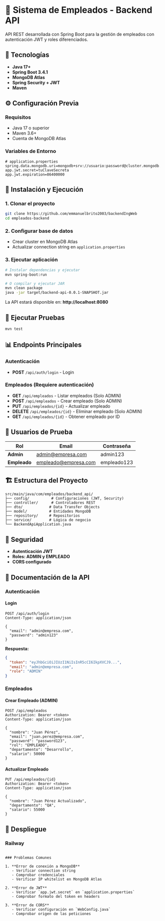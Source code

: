 # 🏢 Sistema de Empleados - Backend API

API REST desarrollada con Spring Boot para la gestión de empleados con autenticación JWT y roles diferenciados.

## 🚀 Tecnologías

- **Java 17+**
- **Spring Boot 3.4.1**
- **MongoDB Atlas**
- **Spring Security + JWT**
- **Maven**

## ⚙️ Configuración Previa

### Requisitos

- Java 17 o superior
- Maven 3.6+
- Cuenta de MongoDB Atlas

### Variables de Entorno

```properties
# application.properties
spring.data.mongodb.uri=mongodb+srv://usuario:password@cluster.mongodb.net/empleados_db
app.jwt.secret=tuClaveSecreta
app.jwt.expiration=86400000
```

## 🔧 Instalación y Ejecución

### 1. Clonar el proyecto

```bash
git clone https://github.com/emmanuelbrito2003/backendIngWeb
cd empleados-backend
```

### 2. Configurar base de datos

- Crear cluster en MongoDB Atlas
- Actualizar connection string en `application.properties`

### 3. Ejecutar aplicación

```bash
# Instalar dependencias y ejecutar
mvn spring-boot:run

# O compilar y ejecutar JAR
mvn clean package
java -jar target/backend-api-0.0.1-SNAPSHOT.jar
```

La API estará disponible en: **http://localhost:8080**

## 🧪 Ejecutar Pruebas

```bash
mvn test
```

## 📊 Endpoints Principales

### Autenticación

- **POST** `/api/auth/login` - Login

### Empleados (Requiere autenticación)

- **GET** `/api/empleados` - Listar empleados (Solo ADMIN)
- **POST** `/api/empleados` - Crear empleado (Solo ADMIN)
- **PUT** `/api/empleados/{id}` - Actualizar empleado
- **DELETE** `/api/empleados/{id}` - Eliminar empleado (Solo ADMIN)
- **GET** `/api/empleados/{id}` - Obtener empleado por ID



## 👥 Usuarios de Prueba

| Rol | Email | Contraseña |
|-----|-------|------------|
| **Admin** | admin@empresa.com | admin123 |
| **Empleado** | empleado@empresa.com | empleado123 |

## 🏗️ Estructura del Proyecto

```
src/main/java/com/empleados/backend_api/
├── config/          # Configuraciones (JWT, Security)
├── controller/      # Controladores REST  
├── dto/            # Data Transfer Objects
├── model/          # Entidades MongoDB
├── repository/     # Repositorios
├── service/        # Lógica de negocio
└── BackendApiApplication.java
```

## 🔐 Seguridad

- **Autenticación JWT**
- **Roles: ADMIN y EMPLEADO**
- **CORS configurado**

## 📝 Documentación de la API

### Autenticación

#### Login
```http
POST /api/auth/login
Content-Type: application/json

{
  "email": "admin@empresa.com",
  "password": "admin123"
}
```

**Respuesta:**
```json
{
  "token": "eyJhbGciOiJIUzI1NiIsInR5cCI6IkpXVCJ9...",
  "email": "admin@empresa.com",
  "role": "ADMIN"
}
```

### Empleados

#### Crear Empleado (ADMIN)
```http
POST /api/empleados
Authorization: Bearer <token>
Content-Type: application/json

{
  "nombre": "Juan Pérez",
  "email": "juan.perez@empresa.com",
  "password": "password123",
  "rol": "EMPLEADO",
  "departamento": "Desarrollo",
  "salario": 50000
}
```

#### Actualizar Empleado
```http
PUT /api/empleados/{id}
Authorization: Bearer <token>
Content-Type: application/json

{
  "nombre": "Juan Pérez Actualizado",
  "departamento": "QA",
  "salario": 55000
}
```

## 🚀 Despliegue

### Railway
```

### Problemas Comunes

1. **Error de conexión a MongoDB**
   - Verificar connection string
   - Comprobar credenciales
   - Verificar IP whitelist en MongoDB Atlas

2. **Error de JWT**
   - Verificar `app.jwt.secret` en `application.properties`
   - Comprobar formato del token en headers

3. **Error de CORS**
   - Verificar configuración en `WebConfig.java`
   - Comprobar origen de las peticiones


